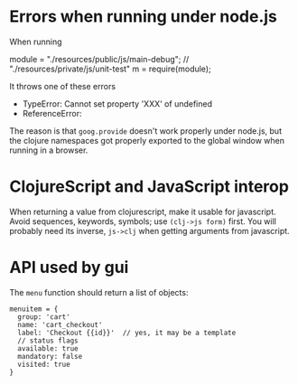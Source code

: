 
# Errors when running under node.js

When running

  module = "./resources/public/js/main-debug"; // "./resources/private/js/unit-test"
  m = require(module);

It throws one of these errors

  * TypeError: Cannot set property 'XXX' of undefined
  * ReferenceError: 

The reason is that `goog.provide` doesn't work properly under node.js,
but the clojure namespaces got properly exported to the global window
when running in a browser.

# ClojureScript and JavaScript interop
When returning a value from clojurescript, make it usable for
javascript.  Avoid sequences, keywords, symbols; use `(clj->js form)`
first.  You will probably need its inverse, `js->clj` when getting
arguments from javascript.

# API used by gui
The `menu` function should return a list of objects:

    menuitem = {
      group: 'cart'
      name: 'cart_checkout'
      label: 'Checkout {{id}}'  // yes, it may be a template
      // status flags
      available: true
      mandatory: false
      visited: true
    }
